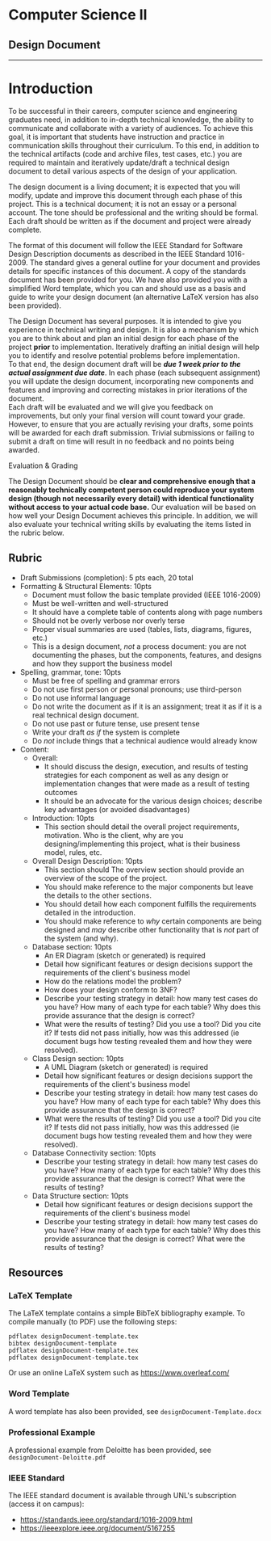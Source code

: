 # Computer Science II
## Design Document
---

# Introduction

To be successful in their careers, computer science and engineering graduates
need, in addition to in-depth technical knowledge, the ability to communicate
and collaborate with a variety of audiences. To achieve this goal, it is
important that students have instruction and practice in communication skills
throughout their curriculum.  To this end, in addition to the technical
artifacts (code and archive files, test cases, etc.) you are required to
maintain and iteratively update/draft a technical design document to detail
various aspects of the design of your application.

The design document is a living document; it is expected that you will modify,
update and improve this document through each phase of this project.   This is
a technical document; it is not an essay or a personal account.  The
tone should be professional and the writing should be formal.  Each draft should
be written as if the document and project were already complete.

The format of this document will follow the IEEE Standard for Software Design
Description documents as described in the IEEE Standard 1016-2009.  The standard
gives a general outline for your document and provides details for specific
instances of this document.  A copy of the standards document has been provided
for you.  We have also provided you with a simplified Word template, which you
can and should use as a basis and guide to write your design document (an
alternative LaTeX version has also been provided).

The Design Document has several purposes.  It is intended to give you experience
in technical writing and design.  It is also a mechanism by which you are
to think about and plan an initial design for each phase of the project
**prior** to implementation.  Iteratively drafting an initial design will help
you to identify and resolve potential problems before implementation.  
To that end, the design document draft will be ***due 1 week prior to the actual
assignment due date***.  In each phase (each subsequent assignment) you will
update the design document, incorporating new components and features and
improving and correcting mistakes in prior iterations of the document.  
Each draft will be evaluated and we will give you feedback on improvements, but
only your final version will count toward your grade.  However, to ensure that
you are actually revising your drafts, some points will be awarded for each
draft submission.  Trivial submissions or failing to submit a draft on time
will result in no feedback and no points being awarded.

Evaluation & Grading

The Design Document should be **clear and comprehensive enough that a reasonably
technically competent person could reproduce your system design (though not
necessarily every detail) with identical functionality without access to your
actual code base.**  Our evaluation will be based on how well your Design
Document achieves this principle.  In addition, we will also evaluate your
technical writing skills by evaluating the items listed in the rubric below.

## Rubric

* Draft Submissions (completion): 5 pts each, 20 total
* Formatting & Structural Elements: 10pts
  * Document must follow the basic template provided (IEEE 1016-2009)
  * Must be well-written and well-structured
  * It should have a complete table of contents along with page numbers
  * Should not be overly verbose nor overly terse
  * Proper visual summaries are used (tables, lists, diagrams, figures, etc.)
  * This is a design document, *not* a process document: you are not documenting
    the phases, but the components, features, and designs and how they support
    the business model
* Spelling, grammar, tone: 10pts
  * Must be free of spelling and grammar errors
  * Do not use first person or personal pronouns; use third-person
  * Do not use informal language
  * Do not write the document as if it is an assignment; treat it as if it is
    a real technical design document.
  * Do not use past or future tense, use present tense
  * Write your draft *as if* the system is complete
  * Do *not* include things that a technical audience would already know
* Content:
  * Overall:
    * It should discuss the design, execution, and results of testing strategies for each component as well as any design or implementation changes that were made as a result of testing outcomes
    * It should be an advocate for the various design choices; describe key advantages (or avoided disadvantages)
  * Introduction: 10pts
    * This section should detail the overall project requirements, motivation.
      Who is the client, why are you designing/implementing this project, what
      is their business model, rules, etc.
  * Overall Design Description: 10pts
    * This section should  The overview section should provide an overview of
    the scope of the project.  
    * You should make reference to the major components but leave the details
      to the other sections.
    * You should detail how each component fulfills the requirements detailed in
      the introduction.
    * You should make reference to *why* certain components are being designed
      and *may* describe other functionality that is *not* part of the system
      (and why).
  * Database section: 10pts
    * An ER Diagram (sketch or generated) is required
    * Detail how significant features or design decisions support the requirements
      of the client's business model
    * How do the relations model the problem?
    * How does your design conform to 3NF?
    * Describe your testing strategy in detail: how many test cases do you have?
      How many of each type for each table?  Why does this provide assurance that
      the design is correct?  
    * What were the results of testing? Did you use a tool? Did you cite it?  If
      tests did not pass initially, how was this addressed (ie document bugs
      how testing revealed them and how they were resolved).
  * Class Design section: 10pts
    * A UML Diagram (sketch or generated) is required
    * Detail how significant features or design decisions support the requirements
      of the client's business model
    * Describe your testing strategy in detail: how many test cases do you have?
      How many of each type for each table?  Why does this provide assurance that
      the design is correct?  
    * What were the results of testing? Did you use a tool? Did you cite it?  If
      tests did not pass initially, how was this addressed (ie document bugs
      how testing revealed them and how they were resolved).
  * Database Connectivity section: 10pts
    * Describe your testing strategy in detail: how many test cases do you have?
      How many of each type for each table?  Why does this provide assurance that
      the design is correct?  What were the results of testing?
  * Data Structure section: 10pts
    * Detail how significant features or design decisions support the requirements
      of the client's business model
    * Describe your testing strategy in detail: how many test cases do you have?
      How many of each type for each table?  Why does this provide assurance that
      the design is correct?  What were the results of testing?

## Resources

### LaTeX Template

The LaTeX template contains a simple BibTeX bibliography example.
To compile manually (to PDF) use the following steps:

```
pdflatex designDocument-template.tex
bibtex designDocument-template
pdflatex designDocument-template.tex
pdflatex designDocument-template.tex
```

Or use an online LaTeX system such as <https://www.overleaf.com/>

### Word Template

A word template has also been provided, see `designDocument-Template.docx`

### Professional Example

A professional example from Deloitte has been provided, see `designDocument-Deloitte.pdf`

### IEEE Standard

The IEEE standard document is available through UNL's subscription (access
it on campus):
  * <https://standards.ieee.org/standard/1016-2009.html>
  * <https://ieeexplore.ieee.org/document/5167255>
